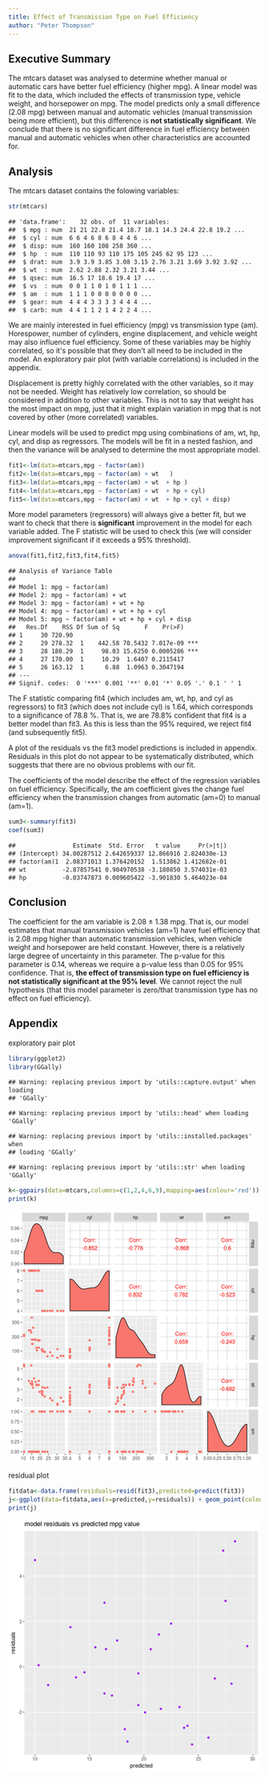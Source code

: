 ```yaml
--- 
title: Effect of Transmission Type on Fuel Efficiency
author: "Peter Thompson"
---
```

<!-- # Dependance of Fuel Efficiency on Transmission Type  -->

<!-- Instructions

You work for Motor Trend, a magazine about the automobile industry. Looking at a data set of a collection of cars, they are interested in exploring the relationship between a set of variables and miles per gallon (MPG) (outcome). They are particularly interested in the following two questions:

“Is an automatic or manual transmission better for MPG”
"Quantify the MPG difference between automatic and manual transmissions"
Review criterialess
Peer Grading

The criteria that your classmates will use to evaluate and grade your work are shown below.
Each criteria is binary: (1 point = criteria met acceptably; 0 points = criteria not met acceptably)
Criteria

Did the student interpret the coefficients correctly?
Did the student do some exploratory data analyses?
Did the student fit multiple models and detail their strategy for model selection?
Did the student answer the questions of interest or detail why the question(s) is (are) not answerable?
Did the student do a residual plot and some diagnostics?
Did the student quantify the uncertainty in their conclusions and/or perform an inference correctly?
Was the report brief (about 2 pages long) for the main body of the report and no longer than 5 with supporting appendix of figures?
Did the report include an executive summary?
Was the report done in Rmd (knitr)? -->


## Executive Summary
The mtcars dataset was analysed to determine whether manual or automatic cars have better fuel efficiency (higher mpg). A linear model was fit to the data, which included the effects of transmission type, vehicle weight, and horsepower on mpg. The model predicts only a small difference (2.08 mpg) between manual and automatic vehicles (manual transmission being more efficient), but this difference is **not statistically significant**. We conclude that there is no significant difference in fuel efficiency between manual and automatic vehicles when other characteristics are accounted for.  

## Analysis
The mtcars dataset contains the folowing variables:


```r
str(mtcars)
```

```
## 'data.frame':	32 obs. of  11 variables:
##  $ mpg : num  21 21 22.8 21.4 18.7 18.1 14.3 24.4 22.8 19.2 ...
##  $ cyl : num  6 6 4 6 8 6 8 4 4 6 ...
##  $ disp: num  160 160 108 258 360 ...
##  $ hp  : num  110 110 93 110 175 105 245 62 95 123 ...
##  $ drat: num  3.9 3.9 3.85 3.08 3.15 2.76 3.21 3.69 3.92 3.92 ...
##  $ wt  : num  2.62 2.88 2.32 3.21 3.44 ...
##  $ qsec: num  16.5 17 18.6 19.4 17 ...
##  $ vs  : num  0 0 1 1 0 1 0 1 1 1 ...
##  $ am  : num  1 1 1 0 0 0 0 0 0 0 ...
##  $ gear: num  4 4 4 3 3 3 3 4 4 4 ...
##  $ carb: num  4 4 1 1 2 1 4 2 2 4 ...
```

We are mainly interested in fuel efficiency (mpg) vs transmission type (am). Horespower, number of cylinders, engine displacement, and vehicle weight may also influence fuel efficiency. Some of these variables may be highly correlated, so it's possible that they don't all need to be included in the model. An exploratory pair plot (with variable correlations) is included in the appendix.



<!-- ```{r}
cor(mtcars$wt,mtcars$hp)
cor(mtcars$wt,mtcars$disp)
cor(mtcars$wt,mtcars$cyl)
cor(mtcars$cyl,mtcars$hp)
cor(mtcars$cyl,mtcars$disp)
cor(mtcars$hp,mtcars$disp)
``` -->

Displacement is pretty highly correlated with the other variables, so it may not be needed. Weight has relatively low correlation, so should be considered in addition to other variables. This is not to say that weight has the most impact on mpg, just that it might explain variation in mpg that is not covered by other (more correlated) variables.

<!-- Did the student fit multiple models and detail their strategy for model selection? -->
Linear models will be used to predict mpg using combinations of am, wt, hp, cyl, and disp as regressors. The models will be fit in a nested fashion, and then the variance will be analysed to determine the most appropriate model.


```r
fit1<-lm(data=mtcars,mpg ~ factor(am))
fit2<-lm(data=mtcars,mpg ~ factor(am) + wt   )
fit3<-lm(data=mtcars,mpg ~ factor(am) + wt  + hp )
fit4<-lm(data=mtcars,mpg ~ factor(am) + wt  + hp + cyl)
fit5<-lm(data=mtcars,mpg ~ factor(am) + wt  + hp + cyl + disp)
```

More model parameters (regressors) will always give a better fit, but we want to check that there is **significant** improvement in the model for each variable added. The F statistic will be used to check this (we will consider improvement significant if it exceeds a 95% threshold).


```r
anova(fit1,fit2,fit3,fit4,fit5)
```

```
## Analysis of Variance Table
## 
## Model 1: mpg ~ factor(am)
## Model 2: mpg ~ factor(am) + wt
## Model 3: mpg ~ factor(am) + wt + hp
## Model 4: mpg ~ factor(am) + wt + hp + cyl
## Model 5: mpg ~ factor(am) + wt + hp + cyl + disp
##   Res.Df    RSS Df Sum of Sq       F    Pr(>F)    
## 1     30 720.90                                   
## 2     29 278.32  1    442.58 70.5432 7.017e-09 ***
## 3     28 180.29  1     98.03 15.6250 0.0005286 ***
## 4     27 170.00  1     10.29  1.6407 0.2115417    
## 5     26 163.12  1      6.88  1.0963 0.3047194    
## ---
## Signif. codes:  0 '***' 0.001 '**' 0.01 '*' 0.05 '.' 0.1 ' ' 1
```
The F statistic comparing fit4 (which includes am, wt, hp, and cyl as regressors) to fit3 (which does not include cyl) is 1.64, which corresponds to a significance of 78.8 %. That is, we are 78.8% confident that fit4 is a better model than fit3. As this is less than the 95% required, we reject fit4 (and subsequently fit5).

A plot of the residuals vs the fit3 model predictions is included in appendix. Residuals in this plot do not appear to be systematically distributed, which suggests that there are no obvious problems with our fit. 

The coefficients of the model describe the effect of the regression variables on fuel efficiency. Specifically, the am coefficient gives the change fuel efficiency when the transmission changes from automatic (am=0) to manual (am=1).


```r
sum3<-summary(fit3)
coef(sum3)
```

```
##                Estimate  Std. Error   t value     Pr(>|t|)
## (Intercept) 34.00287512 2.642659337 12.866916 2.824030e-13
## factor(am)1  2.08371013 1.376420152  1.513862 1.412682e-01
## wt          -2.87857541 0.904970538 -3.180850 3.574031e-03
## hp          -0.03747873 0.009605422 -3.901830 5.464023e-04
```

## Conclusion
The coefficient for the am variable is 2.08 $\pm$ 1.38 mpg. That is, our model estimates that manual transmission vehicles (am=1) have fuel efficiency that is 2.08 mpg higher than automatic transmission vehicles, when vehicle weight and horsepower are held constant. However, there is a relatively large degree of uncertainty in this parameter. The p-value for this parameter is 0.14, whereas we require a p-value less than 0.05 for 95% confidence. That is,  **the effect of transmission type on fuel efficiency is not statistically significant at the 95% level**. We cannot reject the null hypothesis (that this model parameter is zero/that transmission type has no effect on fuel efficiency).


 
<!-- [, 1]  mpg   Miles/(US) gallon
[, 2]  cyl   Number of cylinders
[, 3]  disp  Displacement (cu.in.)
[, 4]  hp    Gross horsepower
[, 5]  drat  Rear axle ratio
[, 6]  wt    Weight (1000 lbs)
[, 7]  qsec  1/4 mile time
[, 8]  vs    V/S
[, 9]  am    Transmission (0 = automatic, 1 = manual)
[,10]  gear  Number of forward gears
[,11]  carb  Number of carburetors     -->

## Appendix
<!-- 3 pages, just figures -->
exploratory pair plot

```r
library(ggplot2)
library(GGally)
```

```
## Warning: replacing previous import by 'utils::capture.output' when loading
## 'GGally'
```

```
## Warning: replacing previous import by 'utils::head' when loading 'GGally'
```

```
## Warning: replacing previous import by 'utils::installed.packages' when
## loading 'GGally'
```

```
## Warning: replacing previous import by 'utils::str' when loading 'GGally'
```

```r
k<-ggpairs(data=mtcars,columns=c(1,2,4,6,9),mapping=aes(colour='red'))
print(k)
```

![plot of chunk unnamed-chunk-5](figure/unnamed-chunk-5-1.png)

<!-- ```{r}
library(ggplot2)
h<-ggplot(data=mtcars,aes(y=mpg,x=wt,colour=factor(am),pch=factor(cyl) )) + geom_point(size=2) + labs(x='vehicle weight (1000 lbs)',y='fuel efficiency (mpg)',colour='transmission',pch='cylinders',title='fuel efficiency vs vehicle weight')
print(h)
``` -->

residual plot

```r
fitdata<-data.frame(residuals=resid(fit3),predicted=predict(fit3))
j<-ggplot(data=fitdata,aes(x=predicted,y=residuals)) + geom_point(colour='purple') + labs(title='model residuals vs predicted mpg value')
print(j)
```

![plot of chunk unnamed-chunk-6](figure/unnamed-chunk-6-1.png)



